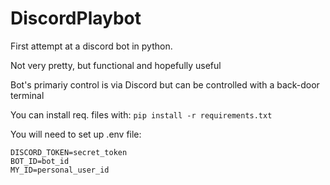 # DiscordPlaybot
First attempt at a discord bot in python. 

Not very pretty, but functional and hopefully useful

Bot's primariy control is via Discord but can be controlled with a back-door terminal

You can install req. files with:
`pip install -r requirements.txt`

You will need to set up .env file:
```
DISCORD_TOKEN=secret_token
BOT_ID=bot_id
MY_ID=personal_user_id
```
